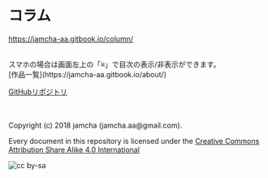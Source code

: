 # コラム

<https://jamcha-aa.gitbook.io/column/>  

<br>  
スマホの場合は画面左上の「≡」で目次の表示/非表示ができます。  

<br>  
[作品一覧](https://jamcha-aa.gitbook.io/about/)  

[GitHubリポジトリ](https://github.com/jamcha-aa/column)  

<br>  
<br>  
Copyright (c) 2018 jamcha (jamcha.aa@gmail.com).  

Every document in this repository is licensed under the [Creative Commons Attribution Share Alike 4.0 International](http://creativecommons.org/licenses/by-sa/4.0/deed)  

![cc by-sa](http://i.creativecommons.org/l/by-sa/4.0/88x31.png)
